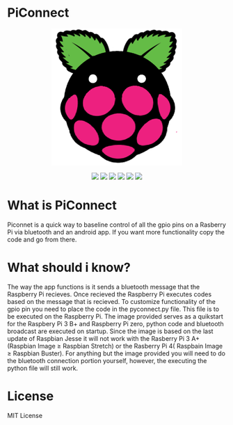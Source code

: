 # PiConnect
<div align="center">
    <img src="/.github/piconlogo.png" width="300">
</div>
     
</p>
<p align="center">
    <a href="https://github.com/badges/shields/graphs/contributors" alt="Contributors">
        <img src="https://img.shields.io/badge/Version-0.0.1-blue" /></a>
    <a href="https://github.com/badges/shields/graphs/contributors" alt="Contributors">
        <img src="https://img.shields.io/badge/Android App-Experimental Stable-green" /></a>
    <a href="https://github.com/badges/shields/graphs/contributors" alt="Contributors">
        <img src="https://img.shields.io/badge/Rpi3 B+ image-Stable-green" /></a>
    <a href="https://github.com/badges/shields/graphs/contributors" alt="Contributors">
        <img src="https://img.shields.io/badge/Rpi Zero image-Stable-green" /></a>
    <a href="https://github.com/badges/shields/graphs/contributors" alt="Contributors">
        <img src="https://img.shields.io/badge/Rpi3 A+ image-Non working-red" /></a>
    <a href="https://github.com/badges/shields/graphs/contributors" alt="Contributors">
        <img src="https://img.shields.io/badge/Rpi4 image-Non working-red" /></a>

</p>
	
# What is PiConnect
Piconnet is a quick way to baseline control of all the gpio pins on a Rasberry Pi via bluetooth and an android app. If you want more functionality copy the code and go from there.

# What should i know?
The way the app functions is it sends a bluetooth message that the Raspberry Pi recieves. Once recieved the Raspberry Pi executes codes based on the message that is recieved. To customize functionality of the gpio pin you need to place the code in the pyconnect.py file. This file is to be executed on the Raspberry Pi. The image provided serves as a quikstart for the Raspbery Pi 3 B+ and Raspberry Pi zero, python code and bluetooth broadcast are executed on startup. Since the image is based on the last update of Raspbian Jesse it will not work with the Rasberry Pi 3 A+(Raspbian Image ≥ Raspbian Stretch) or the Rasberry Pi 4( Raspbain Image ≥ Raspbian Buster). For anything but the image provided you will need to do the bluetooth connection portion yourself, however, the executing the python file will still work.  
	
# License
MIT License
  


